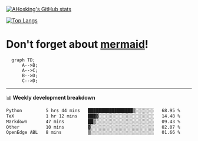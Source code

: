 [![AHosking's GitHub stats](https://github-readme-stats.vercel.app/api?username=ahosking&count_private=true&show_icons=true&theme=onedark&hide_rank=true&include_all_commits=true)](https://github.com/ahosking)

[![Top Langs](https://github-readme-stats.vercel.app/api/top-langs/?username=ahosking&layout=compact&theme=onedark)](https://github.com/ahosking)


# Don't forget about [mermaid](https://github.blog/2022-02-14-include-diagrams-markdown-files-mermaid/)!

```mermaid
  graph TD;
      A-->B;
      A-->C;
      B-->D;
      C-->D;
```
-------

📊 **Weekly development breakdown**

<!--START_SECTION:waka-->

```txt
Python         5 hrs 44 mins   █████████████████▒░░░░░░░   68.95 %
TeX            1 hr 12 mins    ███▓░░░░░░░░░░░░░░░░░░░░░   14.48 %
Markdown       47 mins         ██▒░░░░░░░░░░░░░░░░░░░░░░   09.43 %
Other          10 mins         ▓░░░░░░░░░░░░░░░░░░░░░░░░   02.07 %
OpenEdge ABL   8 mins          ▒░░░░░░░░░░░░░░░░░░░░░░░░   01.66 %
```

<!--END_SECTION:waka-->
